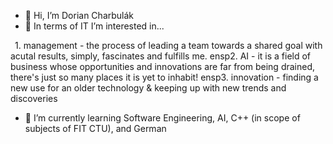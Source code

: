 - 👋 Hi, I’m Dorian Charbulák
- 👀 In terms of IT I’m interested in...

&ensp;1. management - the process of leading a team towards a shared goal with acutal results, simply, fascinates and fulfills me.
ensp2. AI - it is a field of business whose opportunities and innovations are far from being drained, there's just so many places it is yet to inhabit!
ensp3. innovation - finding a new use for an older technology & keeping up with new trends and discoveries

- 🌱 I’m currently learning Software Engineering, AI, C++ (in scope of subjects of FIT CTU), and German

<!---
dorian-strawberrypie/dorian-strawberrypie is a ✨ special ✨ repository because its `README.md` (this file) appears on your GitHub profile.
You can click the Preview link to take a look at your changes.
--->
